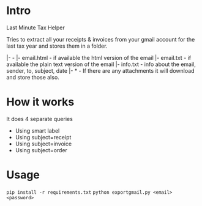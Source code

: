 # Intro
Last Minute Tax Helper

Tries to extract all your receipts & invoices from your gmail account for the last tax year and stores them in a folder.

<sender name or email>
 |- <date>-<subject>
    |- email.html - if available the html version of the email
    |- email.txt - if available the plain text version of the email
    |- info.txt - info about the email, sender, to, subject, date
    |- * - If there are any attachments it will download and store those also.
    
# How it works

It does 4 separate queries
- Using smart label
- Using subject=receipt
- Using subject=invoice
- Using subject=order

# Usage

`pip install -r requirements.txt`
`python exportgmail.py <email> <password>`
